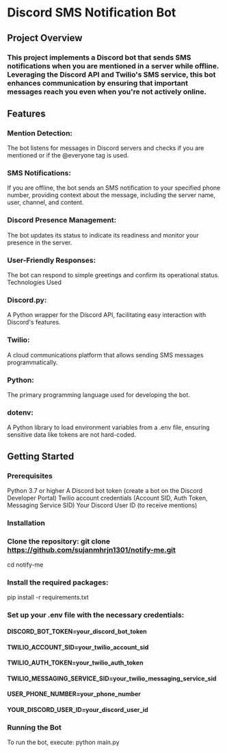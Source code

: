 # Discord SMS Notification Bot
## Project Overview
### This project implements a Discord bot that sends SMS notifications when you are mentioned in a server while offline. Leveraging the Discord API and Twilio's SMS service, this bot enhances communication by ensuring that important messages reach you even when you're not actively online.

## Features
### Mention Detection: 
The bot listens for messages in Discord servers and checks if you are mentioned or if the @everyone tag is used.
### SMS Notifications: 
If you are offline, the bot sends an SMS notification to your specified phone number, providing context about the message, including the server name, user, channel, and content.
### Discord Presence Management: 
The bot updates its status to indicate its readiness and monitor your presence in the server.
### User-Friendly Responses: 
The bot can respond to simple greetings and confirm its operational status.
Technologies Used
### Discord.py: 
A Python wrapper for the Discord API, facilitating easy interaction with Discord's features.
### Twilio: 
A cloud communications platform that allows sending SMS messages programmatically.
### Python: 
The primary programming language used for developing the bot.
### dotenv: 
A Python library to load environment variables from a .env file, ensuring sensitive data like tokens are not hard-coded.
## Getting Started
### Prerequisites
Python 3.7 or higher
A Discord bot token (create a bot on the Discord Developer Portal)
Twilio account credentials (Account SID, Auth Token, Messaging Service SID)
Your Discord User ID (to receive mentions)
### Installation
### Clone the repository: git clone https://github.com/sujanmhrjn1301/notify-me.git
cd notify-me
### Install the required packages:
pip install -r requirements.txt
### Set up your .env file with the necessary credentials:
#### DISCORD_BOT_TOKEN=your_discord_bot_token
#### TWILIO_ACCOUNT_SID=your_twilio_account_sid
#### TWILIO_AUTH_TOKEN=your_twilio_auth_token
#### TWILIO_MESSAGING_SERVICE_SID=your_twilio_messaging_service_sid
#### USER_PHONE_NUMBER=your_phone_number
#### YOUR_DISCORD_USER_ID=your_discord_user_id
### Running the Bot
To run the bot, execute:
python main.py
